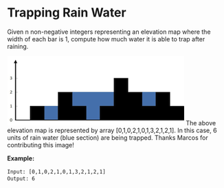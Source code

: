 # Trapping Rain Water

Given n non-negative integers representing an elevation map where the width of each bar is 1, compute how much water it is able to trap after raining.

![Trap](./rainwatertrap.png)
The above elevation map is represented by array [0,1,0,2,1,0,1,3,2,1,2,1]. In this case, 6 units of rain water (blue section) are being trapped. Thanks Marcos for contributing this image!

__Example:__

```
Input: [0,1,0,2,1,0,1,3,2,1,2,1]
Output: 6
```